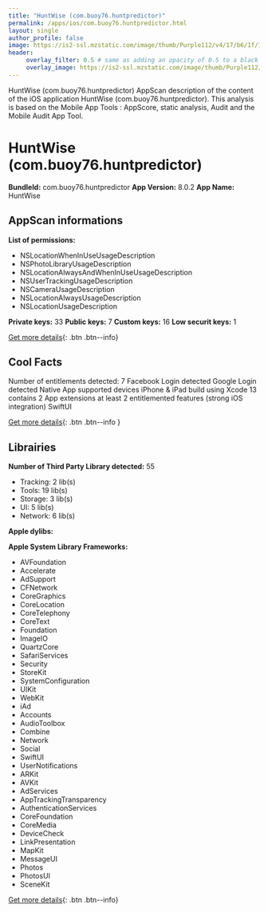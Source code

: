 ```yaml
---
title: "HuntWise (com.buoy76.huntpredictor)"
permalink: /apps/ios/com.buoy76.huntpredictor.html
layout: single
author_profile: false
image: https://is2-ssl.mzstatic.com/image/thumb/Purple112/v4/17/b6/1f/17b61ff3-b033-1664-3fe7-67f75b99410a/Hunt-AppIcon-0-1x_U007emarketing-0-10-0-85-220.png/512x512bb.jpg
header: 
     overlay_filter: 0.5 # same as adding an opacity of 0.5 to a black background
     overlay_image: https://is2-ssl.mzstatic.com/image/thumb/Purple112/v4/17/b6/1f/17b61ff3-b033-1664-3fe7-67f75b99410a/Hunt-AppIcon-0-1x_U007emarketing-0-10-0-85-220.png/512x512bb.jpg
---
```

HuntWise (com.buoy76.huntpredictor) AppScan description of the content of the iOS application HuntWise (com.buoy76.huntpredictor). This analysis is based on the Mobile App Tools : AppScore, static analysis, Audit and the Mobile Audit App Tool.

# HuntWise (com.buoy76.huntpredictor)

**BundleId:** com.buoy76.huntpredictor
**App Version:** 8.0.2
**App Name:** HuntWise


## AppScan informations 

**List of permissions:** 
- NSLocationWhenInUseUsageDescription
- NSPhotoLibraryUsageDescription
- NSLocationAlwaysAndWhenInUseUsageDescription
- NSUserTrackingUsageDescription
- NSCameraUsageDescription
- NSLocationAlwaysUsageDescription
- NSLocationUsageDescription
  
  
**Private keys:** 33
**Public keys:** 7
**Custom keys:** 16
**Low securit keys:** 1
  
[Get more details](/pricing.html){: .btn .btn--info}

## Cool Facts

Number of entitlements detected: 7
Facebook Login detected
Google Login detected
Native App
supported devices iPhone & iPad
build using Xcode 13
contains 2 App extensions
at least 2 entitlemented features (strong iOS integration)
SwiftUI
  
[Get more details](/pricing.html){: .btn .btn--info }

## Librairies 
**Number of Third Party Library detected:** 55
- Tracking: 2 lib(s)
- Tools: 19 lib(s)
- Storage: 3 lib(s)
- UI: 5 lib(s)
- Network: 6 lib(s)


**Apple dylibs:**


**Apple System Library Frameworks:**
- AVFoundation
- Accelerate
- AdSupport
- CFNetwork
- CoreGraphics
- CoreLocation
- CoreTelephony
- CoreText
- Foundation
- ImageIO
- QuartzCore
- SafariServices
- Security
- StoreKit
- SystemConfiguration
- UIKit
- WebKit
- iAd
- Accounts
- AudioToolbox
- Combine
- Network
- Social
- SwiftUI
- UserNotifications
- ARKit
- AVKit
- AdServices
- AppTrackingTransparency
- AuthenticationServices
- CoreFoundation
- CoreMedia
- DeviceCheck
- LinkPresentation
- MapKit
- MessageUI
- Photos
- PhotosUI
- SceneKit


  
[Get more details](/pricing.html){: .btn .btn--info}

